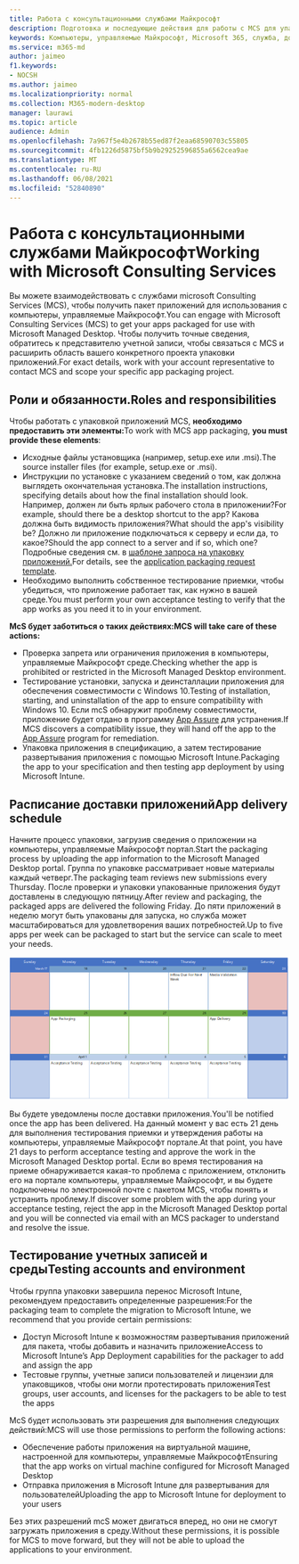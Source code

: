 ```yaml
---
title: Работа с консультационными службами Майкрософт
description: Подготовка и последующие действия для работы с MCS для упаковки приложений
keywords: Компьютеры, управляемые Майкрософт, Microsoft 365, служба, документация
ms.service: m365-md
author: jaimeo
f1.keywords:
- NOCSH
ms.author: jaimeo
ms.localizationpriority: normal
ms.collection: M365-modern-desktop
manager: laurawi
ms.topic: article
audience: Admin
ms.openlocfilehash: 7a967f5e4b2678b55ed87f2eaa68590703c55805
ms.sourcegitcommit: 4fb1226d5875bf5b9b29252596855a6562cea9ae
ms.translationtype: MT
ms.contentlocale: ru-RU
ms.lasthandoff: 06/08/2021
ms.locfileid: "52840890"
---
```

# <a name="working-with-microsoft-consulting-services"></a><span data-ttu-id="3b367-104">Работа с консультационными службами Майкрософт</span><span class="sxs-lookup"><span data-stu-id="3b367-104">Working with Microsoft Consulting Services</span></span>

<span data-ttu-id="3b367-105">Вы можете взаимодействовать с службами microsoft Consulting Services (MCS), чтобы получить пакет приложений для использования с компьютеры, управляемые Майкрософт.</span><span class="sxs-lookup"><span data-stu-id="3b367-105">You can engage with Microsoft Consulting Services (MCS) to get your apps packaged for use with Microsoft Managed Desktop.</span></span> <span data-ttu-id="3b367-106">Чтобы получить точные сведения, обратитесь к представителю учетной записи, чтобы связаться с MCS и расширить область вашего конкретного проекта упаковки приложений.</span><span class="sxs-lookup"><span data-stu-id="3b367-106">For exact details, work with your account representative to contact MCS and scope your specific app packaging project.</span></span>

## <a name="roles-and-responsibilities"></a><span data-ttu-id="3b367-107">Роли и обязанности.</span><span class="sxs-lookup"><span data-stu-id="3b367-107">Roles and responsibilities</span></span>

<span data-ttu-id="3b367-108">Чтобы работать с упаковкой приложений MCS, **необходимо предоставить эти элементы:**</span><span class="sxs-lookup"><span data-stu-id="3b367-108">To work with MCS app packaging, **you must provide these elements**:</span></span>

- <span data-ttu-id="3b367-109">Исходные файлы установщика (например, setup.exe или .msi).</span><span class="sxs-lookup"><span data-stu-id="3b367-109">The source installer files (for example, setup.exe or .msi).</span></span>
- <span data-ttu-id="3b367-110">Инструкции по установке с указанием сведений о том, как должна выглядеть окончательная установка.</span><span class="sxs-lookup"><span data-stu-id="3b367-110">The installation instructions, specifying details about how the final installation should look.</span></span> <span data-ttu-id="3b367-111">Например, должен ли быть ярлык рабочего стола в приложении?</span><span class="sxs-lookup"><span data-stu-id="3b367-111">For example, should there be a desktop shortcut to the app?</span></span> <span data-ttu-id="3b367-112">Какова должна быть видимость приложения?</span><span class="sxs-lookup"><span data-stu-id="3b367-112">What should the app's visibility be?</span></span> <span data-ttu-id="3b367-113">Должно ли приложение подключаться к серверу и если да, то какое?</span><span class="sxs-lookup"><span data-stu-id="3b367-113">Should the app connect to a server and if so, which one?</span></span> <span data-ttu-id="3b367-114">Подробные сведения см. в [шаблоне запроса на упаковку приложений.](https://github.com/MicrosoftDocs/microsoft-365-docs/raw/public/microsoft-365/managed-desktop/get-ready/downloads/app-packaging-template.docx)</span><span class="sxs-lookup"><span data-stu-id="3b367-114">For details, see the [application packaging request template](https://github.com/MicrosoftDocs/microsoft-365-docs/raw/public/microsoft-365/managed-desktop/get-ready/downloads/app-packaging-template.docx).</span></span>
- <span data-ttu-id="3b367-115">Необходимо выполнить собственное тестирование приемки, чтобы убедиться, что приложение работает так, как нужно в вашей среде.</span><span class="sxs-lookup"><span data-stu-id="3b367-115">You must perform your own acceptance testing to verify that the app works as you need it to in your environment.</span></span>

<span data-ttu-id="3b367-116">**McS будет заботиться о таких действиях:**</span><span class="sxs-lookup"><span data-stu-id="3b367-116">**MCS will take care of these actions:**</span></span>

- <span data-ttu-id="3b367-117">Проверка запрета или ограничения приложения в компьютеры, управляемые Майкрософт среде.</span><span class="sxs-lookup"><span data-stu-id="3b367-117">Checking whether the app is prohibited or restricted in the Microsoft Managed Desktop environment.</span></span>
- <span data-ttu-id="3b367-118">Тестирование установки, запуска и деинсталлации приложения для обеспечения совместимости с Windows 10.</span><span class="sxs-lookup"><span data-stu-id="3b367-118">Testing of installation, starting, and uninstallation of the app to ensure compatibility with Windows 10.</span></span> <span data-ttu-id="3b367-119">Если mcS обнаружит проблему совместимости, приложение будет отдано в программу [App Assure](/fasttrack/products-and-capabilities#app-assure) для устранения.</span><span class="sxs-lookup"><span data-stu-id="3b367-119">If MCS discovers a compatibility issue, they will hand off the app to the [App Assure](/fasttrack/products-and-capabilities#app-assure) program for remediation.</span></span>
- <span data-ttu-id="3b367-120">Упаковка приложения в спецификацию, а затем тестирование развертывания приложения с помощью Microsoft Intune.</span><span class="sxs-lookup"><span data-stu-id="3b367-120">Packaging the app to your specification and then testing app deployment by using Microsoft Intune.</span></span>

## <a name="app-delivery-schedule"></a><span data-ttu-id="3b367-121">Расписание доставки приложений</span><span class="sxs-lookup"><span data-stu-id="3b367-121">App delivery schedule</span></span>

<span data-ttu-id="3b367-122">Начните процесс упаковки, загрузив сведения о приложении на компьютеры, управляемые Майкрософт портал.</span><span class="sxs-lookup"><span data-stu-id="3b367-122">Start the packaging process by uploading the app information to the Microsoft Managed Desktop portal.</span></span> <span data-ttu-id="3b367-123">Группа по упаковке рассматривает новые материалы каждый четверг.</span><span class="sxs-lookup"><span data-stu-id="3b367-123">The packaging team reviews new submissions every Thursday.</span></span> <span data-ttu-id="3b367-124">После проверки и упаковки упакованные приложения будут доставлены в следующую пятницу.</span><span class="sxs-lookup"><span data-stu-id="3b367-124">After review and packaging, the packaged apps are delivered the following Friday.</span></span> <span data-ttu-id="3b367-125">До пяти приложений в неделю могут быть упакованы для запуска, но служба может масштабироваться для удовлетворения ваших потребностей.</span><span class="sxs-lookup"><span data-stu-id="3b367-125">Up to five apps per week can be packaged to start but the service can scale to meet your needs.</span></span>

![календарь, показывающий приток приложений в четверг (21-е место в этом примере), проверку мультимедиа на следующий день, упаковку в следующий понедельник (25-е) и доставку приложений в следующую пятницу (29-е)](../../media/MCS-cal.png)

<span data-ttu-id="3b367-127">Вы будете уведомлены после доставки приложения.</span><span class="sxs-lookup"><span data-stu-id="3b367-127">You'll be notified once the app has been delivered.</span></span> <span data-ttu-id="3b367-128">На данный момент у вас есть 21 день для выполнения тестирования приемки и утверждения работы на компьютеры, управляемые Майкрософт портале.</span><span class="sxs-lookup"><span data-stu-id="3b367-128">At that point, you have 21 days to perform acceptance testing and approve the work in the Microsoft Managed Desktop portal.</span></span> <span data-ttu-id="3b367-129">Если во время тестирования на приеме обнаруживается какая-то проблема с приложением, отклонить его на портале компьютеры, управляемые Майкрософт, и вы будете подключены по электронной почте с пакетом MCS, чтобы понять и устранить проблему.</span><span class="sxs-lookup"><span data-stu-id="3b367-129">If discover some problem with the app during your acceptance testing, reject the app in the Microsoft Managed Desktop portal and you will be connected via email with an MCS packager to understand and resolve the issue.</span></span>

## <a name="testing-accounts-and-environment"></a><span data-ttu-id="3b367-130">Тестирование учетных записей и среды</span><span class="sxs-lookup"><span data-stu-id="3b367-130">Testing accounts and environment</span></span>

<span data-ttu-id="3b367-131">Чтобы группа упаковки завершила перенос Microsoft Intune, рекомендуем предоставить определенные разрешения:</span><span class="sxs-lookup"><span data-stu-id="3b367-131">For the packaging team to complete the migration to Microsoft Intune, we recommend that you provide certain permissions:</span></span>

- <span data-ttu-id="3b367-132">Доступ Microsoft Intune к возможностям развертывания приложений для пакета, чтобы добавить и назначить приложение</span><span class="sxs-lookup"><span data-stu-id="3b367-132">Access to Microsoft Intune’s App Deployment capabilities for the packager to add and assign the app</span></span>
- <span data-ttu-id="3b367-133">Тестовые группы, учетные записи пользователей и лицензии для упаковщиков, чтобы они могли протестировать приложения</span><span class="sxs-lookup"><span data-stu-id="3b367-133">Test groups, user accounts, and licenses for the packagers to be able to test the apps</span></span>

<span data-ttu-id="3b367-134">McS будет использовать эти разрешения для выполнения следующих действий:</span><span class="sxs-lookup"><span data-stu-id="3b367-134">MCS will use those permissions to perform the following actions:</span></span>

- <span data-ttu-id="3b367-135">Обеспечение работы приложения на виртуальной машине, настроенной для компьютеры, управляемые Майкрософт</span><span class="sxs-lookup"><span data-stu-id="3b367-135">Ensuring that the app works on virtual machine configured for Microsoft Managed Desktop</span></span>
- <span data-ttu-id="3b367-136">Отправка приложения в Microsoft Intune для развертывания для пользователей</span><span class="sxs-lookup"><span data-stu-id="3b367-136">Uploading the app to Microsoft Intune for deployment to your users</span></span>

<span data-ttu-id="3b367-137">Без этих разрешений mcS может двигаться вперед, но они не смогут загружать приложения в среду.</span><span class="sxs-lookup"><span data-stu-id="3b367-137">Without these permissions, it is possible for MCS to move forward, but they will not be able to upload the applications to your environment.</span></span>
